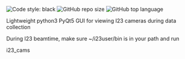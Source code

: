 ![Code style: black](https://img.shields.io/badge/code%20style-black-000000.svg) <img alt="GitHub repo size" src="https://img.shields.io/github/repo-size/co2e14/i23camviewer"> <img alt="GitHub top language" src="https://img.shields.io/github/languages/top/co2e14/i23camviewer">


Lightweight python3 PyQt5 GUI for viewing I23 cameras during data collection

During I23 beamtime, make sure ~/i23user/bin is in your path and run

i23_cams
